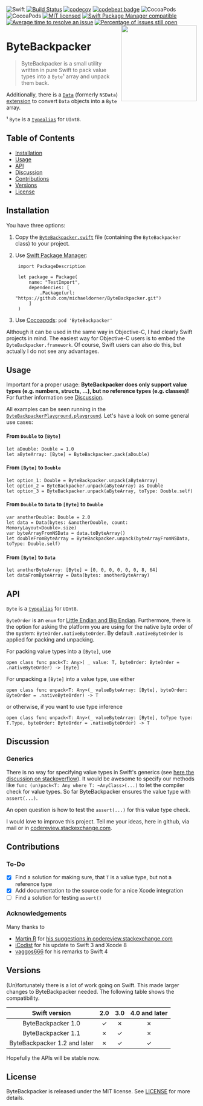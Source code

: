 ![Swift](http://img.shields.io/badge/swift-4.0-brightgreen.svg)
[![Build Status](https://travis-ci.org/michaeldorner/ByteBackpacker.svg)](https://travis-ci.org/michaeldorner/ByteBackpacker) 
[![codecov](https://codecov.io/gh/michaeldorner/ByteBackpacker/branch/master/graph/badge.svg)](https://codecov.io/gh/michaeldorner/ByteBackpacker)
[![codebeat badge](https://codebeat.co/badges/390a34ec-d7ba-4165-bb38-c338247ec04a)](https://codebeat.co/projects/github-com-michaeldorner-bytebackpacker)
![CocoaPods](https://img.shields.io/cocoapods/p/ByteBackpacker.svg)
![CocoaPods](https://img.shields.io/cocoapods/v/ByteBackpacker.svg)
[![MIT licensed](https://img.shields.io/badge/license-MIT-blue.svg)](./LICENSE)
[![Swift Package Manager compatible](https://img.shields.io/badge/Swift%20Package%20Manager-compatible-brightgreen.svg)](https://github.com/apple/swift-package-manager)
[![Average time to resolve an issue](http://isitmaintained.com/badge/resolution/michaeldorner/bytebackpacker.svg)](http://isitmaintained.com/project/michaeldorner/bytebackpacker "Average time to resolve an issue")
[![Percentage of issues still open](http://isitmaintained.com/badge/open/michaeldorner/bytebackpacker.svg)](http://isitmaintained.com/project/michaeldorner/bytebackpacker "Percentage of issues still open")
<img src="https://raw.githubusercontent.com/michaeldorner/ByteBackpacker/master/icon.png" width="200" align="right">

# ByteBackpacker

> ByteBackpacker is a small utility written in pure Swift to pack value types into a `Byte`¹ array and unpack them back. 

Additionally, there is a [`Data`](https://developer.apple.com/reference/foundation/data) (formerly `NSData`) [extension](https://developer.apple.com/library/ios/documentation/Swift/Conceptual/Swift_Programming_Language/Extensions.html) to convert `Data` objects into a `Byte` array. 


¹ `Byte` is a [`typealias`](https://developer.apple.com/library/ios/documentation/Swift/Conceptual/Swift_Programming_Language/Declarations.html#//apple_ref/doc/uid/TP40014097-CH34-ID361) for `UInt8`.

## Table of Contents

- [Installation](#installation)
- [Usage](#usage)
- [API](#api)
- [Discussion](#discussion)
- [Contributions](#contributions)
- [Versions](#versions)
- [License](#license)


## Installation

You have three options:

1. Copy the [`ByteBackpacker.swift`](https://github.com/michaeldorner/ByteBackpacker/blob/master/Sources/ByteBackpacker.swift) file (containing the `ByteBackpacker` class) to your  project.
2. Use [Swift Package Manager](https://swift.org/getting-started/#using-the-package-manager): 

        import PackageDescription

        let package = Package(
            name: "TestImport",
            dependencies: [
                .Package(url: "https://github.com/michaeldorner/ByteBackpacker.git")
            ]
        )

3. Use [Cocoapods](https://cocoapods.org): `pod 'ByteBackpacker'`

Although it can be used in the same way in Objective-C, I had clearly Swift projects in mind. The easiest way for Objective-C users is to embed the `ByteBackpacker.framework`. Of course, Swift users can also do this, but actually I do not see any advantages.


## Usage
Important for a proper usage: **ByteBackpacker does only support value types (e.g. numbers, structs, ...), but no reference types (e.g. classes)!** For further information see [Discussion](#discussion).

All examples can be seen running in the [`ByteBackpackerPlayground.playground`](ByteBackpackerPlayground.playground). Let's have a look on some general use cases:

#### From `Double` to `[Byte]`
```
let aDouble: Double = 1.0
let aByteArray: [Byte] = ByteBackpacker.pack(aDouble)
```

#### From `[Byte]` to `Double`
```
let option_1: Double = ByteBackpacker.unpack(aByteArray)
let option_2 = ByteBackpacker.unpack(aByteArray) as Double
let option_3 = ByteBackpacker.unpack(aByteArray, toType: Double.self)
```

#### From `Double` to `Data` to `[Byte]` to `Double`
```
var anotherDouble: Double = 2.0
let data = Data(bytes: &anotherDouble, count: MemoryLayout<Double>.size)
var byteArrayFromNSData = data.toByteArray()
let doubleFromByteArray = ByteBackpacker.unpack(byteArrayFromNSData, toType: Double.self)
```

#### From `[Byte]` to `Data`
```
let anotherByteArray: [Byte] = [0, 0, 0, 0, 0, 0, 8, 64]
let dataFromByteArray = Data(bytes: anotherByteArray)
```


## API

`Byte` is a [`typealias`](https://developer.apple.com/library/ios/documentation/Swift/Conceptual/Swift_Programming_Language/Declarations.html#//apple_ref/doc/uid/TP40014097-CH34-ID361) for `UInt8`.

`ByteOrder` is an `enum` for [Little Endian and Big Endian](https://en.wikipedia.org/wiki/Endianness). Furthermore, there is the option for asking the platform you are using for the native byte order of the system: `ByteOrder.nativeByteOrder`. By default `.nativeByteOrder` is applied for packing and unpacking. 

For packing value types into a `[Byte]`, use

```open class func pack<T: Any>( _ value: T, byteOrder: ByteOrder = .nativeByteOrder) -> [Byte]```

For unpacking a `[Byte]` into a value type, use either

```open class func unpack<T: Any>(_ valueByteArray: [Byte], byteOrder: ByteOrder = .nativeByteOrder) -> T```

or otherwise, if you want to use type inference

```open class func unpack<T: Any>(_ valueByteArray: [Byte], toType type: T.Type, byteOrder: ByteOrder = .nativeByteOrder) -> T```


## Discussion

### Generics
There is no way for specifying value types in Swift's generics (see [here the discussion on stackoverflow](http://stackoverflow.com/q/28782532/1864294)). It would be awesome to specify our methods like `func (un)pack<T: Any where T: ~AnyClass>(...)` to let the compiler check for value types. So far ByteBackpacker ensures the value type with `assert(...)`. 

An open question is how to test the `assert(...)` for this value type check. 

I would love to improve this project. Tell me your ideas, here in github, via mail or in [codereview.stackexchange.com](http://codereview.stackexchange.com/questions/114730/type-to-byte-array-conversion-in-swift).


## Contributions

### To-Do

- [x] Find a solution for making sure, that `T` is a value type, but not a reference type 
- [x] Add documentation to the source code for a nice Xcode integration
- [ ] Find a solution for testing `assert()`

### Acknowledgements

Many thanks to 
* [Martin R](http://codereview.stackexchange.com/users/35991/martin-r) for [his suggestions in codereview.stackexchange.com](http://codereview.stackexchange.com/a/114738/61640) 
* [iCodist](https://github.com/iCodist/ByteBackpacker) for his update to Swift 3 and Xcode 8 
* [vaggos666](https://github.com/michaeldorner/ByteBackpacker/issues/4) for his remarks to Swift 4


## Versions
(Un)fortunately there is a lot of work going on Swift. This made larger changes to ByteBackpacker needed. The following table shows the compatibility.

| Swift version |  2.0 |  3.0 | 4.0 and later
| :-: | :-: | :-: | :-: |
| ByteBackpacker 1.0 | ✓ | ✗ | ✗
| ByteBackpacker 1.1 | ✗ | ✓ | ✗
| ByteBackpacker 1.2 and later | ✗ | ✓ | ✓

Hopefully the APIs will be stable now.

## License 

ByteBackpacker is released under the MIT license. See [LICENSE](LICENSE) for more details.

